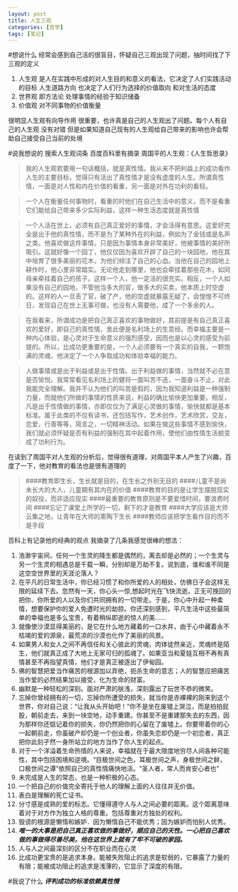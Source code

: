 ```yaml
---
layout: post
title: 人生三观
categories: [哲学]
tags: [笔记]
---
```

#想说什么
经常会感到自己活的很盲目，怀疑自己三观出现了问题，抽时间找了下三观的定义

1. 人生观 是人在实践中形成的对人生目的和意义的看法，它决定了人们实践活动的目标 人生道路方向 也决定了人们行为选择的价值取向 和对生活的态度
2. 世界观 即方法论 处理事情的经验于知识储备
3. 价值观 对不同事物的价值衡量

很明显人生观有向导作用 很重要，也许真是自己的人生观出了问题。每个人有自己的人生观 没有对错 但是如果知道自己现有的人生观给自己带来的影响也许会帮助自己接受自己当前的处境

#说我想说的
搜索人生观词条 百度百科里有摘录 周国平的人生观：《人生哲思录》
> 我的人生观若要用一句话概括，就是真性情。我从来不把利益上的成功看作人生的主要目标，觉得只有活出了真性情才是没有虚度的人生。所谓真性情，一面是对人性和内在价值的看重，另一面是对外在功利的看轻。

> 一个人在衡量任何事物时，看重的时他们在自己生活中的意义，而不是看重它们能给自己带来多少实际利益，这样一种生活态度就是真性情

> 一个人活在世上，必须有自己真正爱好的事情，才会活得有意思。这爱好完全是出于他的真性情，而不是为了某种外在的利益，例如为了金钱或是名声之类。他喜欢做这件事情，只是因为事情本身非常美好，他被事情的美好所吸引。这就好像一个园丁，他仅仅因为喜欢开辟了自己的一块园地，他在其中培育了很多美丽的花木，为他们倾注了自己的心血。当他在自己的园地上耕作时，他心里非常踏实。无论他走到哪里，他也会牵挂着那些花木，如同母亲牵挂着自己的孩子。这样一个人，他一定活的很充实。相反，一个人如果没有自己的园地，不管他当多大的官，做多大的买卖，他本质上时空虚的。这样的人一旦丢了官，破了产，他的空虚就暴露无疑了，会惶惶不可终日，发现自己在世上无事可做，也没有人需要他，成了一个多余的人。

>在我看来，所谓成功是把自己真正喜欢的事物做好，其前提是有自己真正喜欢的爱好，即自己的真性情，舍此便是名利场上的生意经。而幸福主要是一种内心体验，是心灵对于生命意义的强烈感受，因而也是以心灵的感受为前提的。所以，比成功更重要的是，一个人必须要有一个真实的自我，一颗饱满的灵魂，他决定了一个人争取成功和体验幸福的能力。

>人做事情或是出于利益或是出于性情。出于利益做的事情，当然就不必在意是否愉悦。我常常看见名利场上的健将一面叫苦不迭，一面奋斗不止，对此我能完全理解。我并不认为他们的叫苦是假的，因为我知道利益是一种强制力量，而就他们所做的事情的性质来说，利益的确比愉快更加重要。相反，凡是出于性情做的事情，亦即仅仅为了满足心灵做的事情，愉快就都是基本标准。属于此类的不仅有读书，还包括写作，艺术创作，艺术欣赏，交友，恋爱，行善等等，简言之，一切精神活动。如果在做这些事情不感到愉快，我们就必须怀疑是否有利益的强制在其中起着作用，使他们由性情生活蜕变成了功利行为。


在读到了周国平对人生观的分析后，觉得很有道理，对周国平本人产生了兴趣，百度了一下，他对教育的看法也是很有道理的
> ####教育即生长，生长就是目的，在生长之外别无目的
> ####儿童不是尚未长大的大人，儿童期有其内在的价值
> ####教育的目的是让学生摆脱现实的奴役，而非适应现实
> ####最重要的教育原则是不要爱惜时间，要浪费时间
> ####忘记了课堂上所学的一切，剩下的才是教育
> ####大学应该是大师云集之地，让青年在大师的熏陶下生长
> ####教师应该把学生看作目的而不是手段

百科上有记录他的经典的观点 我摘录了几条我感觉很棒的想法：

1. 浩渺宇宙间，任何一个生灵的降生都是偶然的，离去却是必然的；一个生灵与另一个生灵的相遇总是千载一瞬，分别却是万劫不复。说到底，谁和谁不同是这空空世界里的天涯沦落人？
2. 在平凡的日常生活中，你已经习惯了和你所爱的人的相处，仿佛日子会这样无限的延续下去。忽然有一天，你心头一惊,想起时光在飞快流逝。正无可挽回的把你、你所爱的人以及你们共同拥有的一切带走。于是，你心中升起一种柔情，想要保护你的爱人免遭时光的劫掠。你还深刻感到，平凡生活中这些最简单的幸福也是多么宝贵，有着稍纵即逝的惊人的美……
3. 就像使沙漠显得美丽的，是它在什么地方藏着的一口水井，由于心中藏着永不枯竭的爱的源泉，最荒凉的沙漠也化作了美丽的风景。
4. 如果男人和女人之间不再信任和关心彼此的灵魂，肉体徒然亲近，灵魂终是陌生，他们就真正成了大地上无家可归的孤魂了。如果亚当和夏娃互相不再有真情甚至不再指望真情，他们才是真正被逐出了伊甸园。
5. 佛的智慧把爱当作痛苦的根源加以弃绝，扼杀生命的意志；人的智慧应把痛苦当作爱的必然结果加以接受，化为生命的财富。
6. 幽默是一种轻松的深刻。面对严肃的肤浅，深刻露出了玩世不恭的微笑。
7. 忘掉你曾经拥有的一切，忘掉你所遭受的损失，就当你是赤裸裸的刚来到这个世界，你对自己说：“让我从头开始吧！”你不是坐在废墟上哭泣，而是拍拍屁股，朝前走去，来到一块空地，动手重建。你甚至不是重建那失去的东西，因为那样你还惦记着你的损失，你仍然把你的心留在了废墟上。你要带着你的心一起朝前走，你虽破产却仍是一个创业者，你虽失恋却仍是一个初恋者，真正把你此刻孑然一身所站立的地方当作了你人生的起点。
8. 对于一个洋溢着生命热情的人来说，幸福就在于最大限度地穷尽人间各种可能性，其中包括困境和逆境。“目极世间之色，耳极世间之声，身极世间之鲜，口极世间之谭”依照自己的真性情痛快地活。“圣人者，常人而肯安心者也”
9. 未完成是人生的常态，也是一种积极的心态。
10. 一个把自己的价值完全寄托于他人的理解上面的人往往并无价值。
11. 表白是理解的死亡证书。
12. 分寸感是成熟的爱的标志。它懂得遵守人与人之间必要的距离。这个距离意味着对于对方作为独立人格的尊重。包括尊重对方独处的权利。
13. 毁谤的根源是懒惰和嫉妒．因为懒惰自己不能优秀；因为嫉妒而怕别人优秀。
14. ***唯一的大事是把自己真正喜欢做的事做好，顺应自己的天性。一心把自己喜欢做的事做得尽善尽美，他在这世界上就有了牢不可破的家园。***
15. 人与人之间最深刻的区分不在职业而在心灵
16. 比成功更宝贵的是追求本身。能被失败阻止的追求是软弱的，它暴露了力量的有限；能被成功阻止的追求是浅薄的，它显示了深度的有限。

#我说了什么
***评判成功的标准依赖真性情***